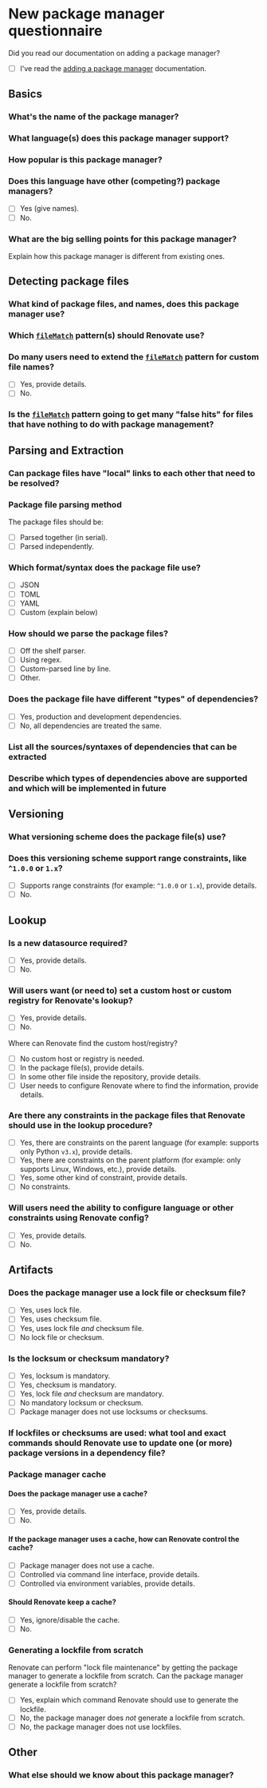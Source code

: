 # New package manager questionnaire

Did you read our documentation on adding a package manager?

-   [ ] I've read the [adding a package manager](adding-a-package-manager.md) documentation.

## Basics

### What's the name of the package manager?

### What language(s) does this package manager support?

### How popular is this package manager?

### Does this language have other (competing?) package managers?

-   [ ] Yes (give names).
-   [ ] No.

### What are the big selling points for this package manager?

Explain how this package manager is different from existing ones.

## Detecting package files

### What kind of package files, and names, does this package manager use?

### Which [`fileMatch`](../usage/configuration-options.md#filematch) pattern(s) should Renovate use?

### Do many users need to extend the [`fileMatch`](../usage/configuration-options.md#filematch) pattern for custom file names?

-   [ ] Yes, provide details.
-   [ ] No.

### Is the [`fileMatch`](../usage/configuration-options.md#filematch) pattern going to get many "false hits" for files that have nothing to do with package management?

## Parsing and Extraction

### Can package files have "local" links to each other that need to be resolved?

### Package file parsing method

The package files should be:

-   [ ] Parsed together (in serial).
-   [ ] Parsed independently.

### Which format/syntax does the package file use?

-   [ ] JSON
-   [ ] TOML
-   [ ] YAML
-   [ ] Custom (explain below)

### How should we parse the package files?

-   [ ] Off the shelf parser.
-   [ ] Using regex.
-   [ ] Custom-parsed line by line.
-   [ ] Other.

### Does the package file have different "types" of dependencies?

-   [ ] Yes, production and development dependencies.
-   [ ] No, all dependencies are treated the same.

### List all the sources/syntaxes of dependencies that can be extracted

### Describe which types of dependencies above are supported and which will be implemented in future

## Versioning

### What versioning scheme does the package file(s) use?

### Does this versioning scheme support range constraints, like `^1.0.0` or `1.x`?

-   [ ] Supports range constraints (for example: `^1.0.0` or `1.x`), provide details.
-   [ ] No.

## Lookup

### Is a new datasource required?

-   [ ] Yes, provide details.
-   [ ] No.

### Will users want (or need to) set a custom host or custom registry for Renovate's lookup?

-   [ ] Yes, provide details.
-   [ ] No.

Where can Renovate find the custom host/registry?

-   [ ] No custom host or registry is needed.
-   [ ] In the package file(s), provide details.
-   [ ] In some other file inside the repository, provide details.
-   [ ] User needs to configure Renovate where to find the information, provide details.

### Are there any constraints in the package files that Renovate should use in the lookup procedure?

-   [ ] Yes, there are constraints on the parent language (for example: supports only Python `v3.x`), provide details.
-   [ ] Yes, there are constraints on the parent platform (for example: only supports Linux, Windows, etc.), provide details.
-   [ ] Yes, some other kind of constraint, provide details.
-   [ ] No constraints.

### Will users need the ability to configure language or other constraints using Renovate config?

-   [ ] Yes, provide details.
-   [ ] No.

## Artifacts

### Does the package manager use a lock file or checksum file?

-   [ ] Yes, uses lock file.
-   [ ] Yes, uses checksum file.
-   [ ] Yes, uses lock file _and_ checksum file.
-   [ ] No lock file or checksum.

### Is the locksum or checksum mandatory?

-   [ ] Yes, locksum is mandatory.
-   [ ] Yes, checksum is mandatory.
-   [ ] Yes, lock file _and_ checksum are mandatory.
-   [ ] No mandatory locksum or checksum.
-   [ ] Package manager does not use locksums or checksums.

### If lockfiles or checksums are used: what tool and exact commands should Renovate use to update one (or more) package versions in a dependency file?

### Package manager cache

#### Does the package manager use a cache?

-   [ ] Yes, provide details.
-   [ ] No.

#### If the package manager uses a cache, how can Renovate control the cache?

-   [ ] Package manager does not use a cache.
-   [ ] Controlled via command line interface, provide details.
-   [ ] Controlled via environment variables, provide details.

#### Should Renovate keep a cache?

-   [ ] Yes, ignore/disable the cache.
-   [ ] No.

### Generating a lockfile from scratch

Renovate can perform "lock file maintenance" by getting the package manager to generate a lockfile from scratch.
Can the package manager generate a lockfile from scratch?

-   [ ] Yes, explain which command Renovate should use to generate the lockfile.
-   [ ] No, the package manager does _not_ generate a lockfile from scratch.
-   [ ] No, the package manager does not use lockfiles.

## Other

### What else should we know about this package manager?
